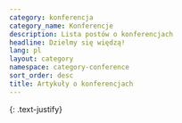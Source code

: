 ```yaml
---
category: konferencja
category_name: Konferencje
description: Lista postów o konferencjach
headline: Dzielmy się więdzą!
lang: pl
layout: category
namespace: category-conference
sort_order: desc
title: Artykuły o konferencjach
---
```


{: .text-justify}
